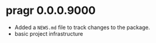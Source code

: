 # pragr 0.0.0.9000

* Added a `NEWS.md` file to track changes to the package.
* basic project infrastructure
